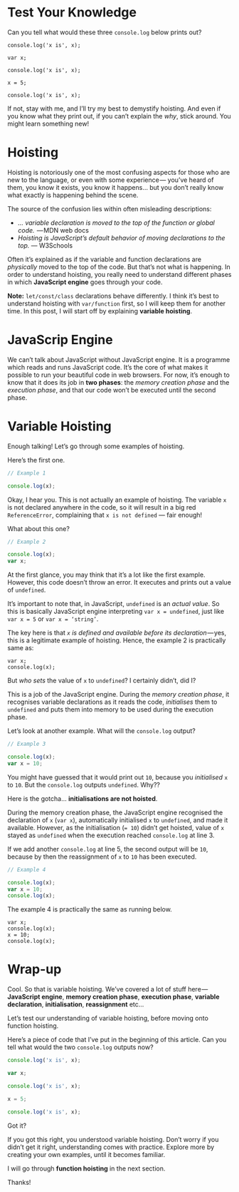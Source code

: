 # Test Your Knowledge
Can you tell what would these three `console.log` below prints out?

```
console.log('x is', x);

var x;

console.log('x is', x);

x = 5;

console.log('x is', x);
```

If not, stay with me, and I’ll try my best to demystify hoisting.
And even if you know what they print out, if you can’t explain the _why_,
stick around. You might learn something new!


# Hoisting
Hoisting is notoriously one of the most confusing aspects for those
who are new to the language, or even with some experience — you’ve
heard of them, you know it exists, you know it happens… but you don’t
really know what exactly is happening behind the scene.

The source of the confusion lies within often misleading descriptions:

- _… variable declaration is moved to the top of the function or global code._
 — MDN web docs
- _Hoisting is JavaScript’s default behavior of moving declarations to the top._
— W3Schools

Often it’s explained as if the variable and function declarations are _physically_
moved to the top of the code. But that’s not what is happening. In order to understand
hoisting, you really need to understand different phases in which **JavaScript engine**
goes through your code.

**Note:** `let/const/class` declarations behave differently. I think it’s best to
understand hoisting with `var/function` first, so I will keep them for another time.
In this post, I will start off by explaining **variable hoisting**.

# JavaScrip Engine
We can’t talk about JavaScript without JavaScript engine. It is a programme which
reads and runs JavaScript code. It’s the core of what makes it possible to run your
beautiful code in web browsers. For now, it’s enough to know that it does its job in
**two phases**: the _memory creation phase_ and the _execution phase_, and that our
code won’t be executed until the second phase.


# Variable Hoisting
Enough talking! Let’s go through some examples of hoisting.

Here’s the first one.

```javascript runnable
// Example 1

console.log(x);
```

Okay, I hear you. This is not actually an example of hoisting. The variable `x` is
not declared anywhere in the code, so it will result in a big red `ReferenceError`,
complaining that `x is not defined` — fair enough!

What about this one?

```javascript runnable
// Example 2

console.log(x);
var x;
```

At the first glance, you may think that it’s a lot like the first example. However,
this code doesn’t throw an error. It executes and prints out a value of `undefined`.

It’s important to note that, in JavaScript, `undefined` is an _actual value_.
So this is basically JavaScript engine interpreting `var x = undefined`, just like
`var x = 5` or `var x = ‘string’`.

The key here is that _`x` is defined and available before its declaration_ — yes,
this is a legitimate example of hoisting. Hence, the example 2 is practically same as:

```
var x;
console.log(x);
```

But _who sets_ the value of `x` to `undefined`? I certainly didn’t, did I?

This is a job of the JavaScript engine. During the _memory creation phase_, it recognises
variable declarations as it reads the code, _initialises_ them to `undefined` and
puts them into memory to be used during the execution phase.

Let’s look at another example. What will the `console.log` output?

```javascript runnable
// Example 3

console.log(x);
var x = 10;
```

You might have guessed that it would print out `10`, because you _initialised_ `x` to `10`.
But the `console.log` outputs `undefined`. Why??

Here is the gotcha… **initialisations are not hoisted**.

During the memory creation phase, the JavaScript engine recognised the declaration of `x`
(`var x`), automatically initialised `x` to `undefined`, and made it available. However,
as the initialisation (`= 10`) didn’t get hoisted, value of `x` stayed as `undefined`
when the execution reached `console.log` at line 3.

If we add another `console.log` at line 5, the second output will be `10`, because by
then the reassignment of `x` to `10` has been executed.

```javascript runnable
// Example 4

console.log(x);
var x = 10;
console.log(x);
```

The example 4 is practically the same as running below.

```
var x;
console.log(x);
x = 10;
console.log(x);
```

# Wrap-up
Cool. So that is variable hoisting. We’ve covered a lot of stuff here — **JavaScript engine**,
**memory creation phase**, **execution phase**, **variable declaration**, **initialisation**,
**reassignment** etc...

Let’s test our understanding of variable hoisting, before moving onto function hoisting.

Here’s a piece of code that I’ve put in the beginning of this article. Can you tell what would
the two `console.log` outputs now?

```javascript runnable
console.log('x is', x);

var x;

console.log('x is', x);

x = 5;

console.log('x is', x);
```

Got it?

If you got this right, you understood variable hoisting. Don’t worry if you didn’t get it right,
understanding comes with practice. Explore more by creating your own examples, until it becomes
familiar.

I will go through **function hoisting** in the next section.

Thanks!